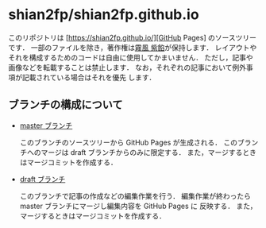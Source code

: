 <!-- README.md                                                          -->
<!--                                                                    -->
<!-- Copyright (C) 2020 霧風 紫餡 All Rights Reserved.                  -->

# shian2fp/shian2fp.github.io

このリポジトリは [https://shian2fp.github.io/][GitHub Pages] のソースツリー
です．
一部のファイルを除き，著作権は[霧風 紫餡][GitHub User]が保持します．
レイアウトやそれを構成するためのコードは自由に使用してかまいません．
ただし，記事や画像などを転載することは禁止します．
なお，それぞれの記事において例外事項が記載されている場合はそれを優先
します．

[GitHub Pages]: https://shian2fp.github.io/
[GitHub User]: https://github.com/shian2fp/

## ブランチの構成について

* [master ブランチ][master]

  このブランチのソースツリーから GitHub Pages が生成される．
  このブランチへのマージは draft ブランチからのみに限定する．
  また，マージするときはマージコミットを作成する．

* [draft ブランチ][draft]

  このブランチで記事の作成などの編集作業を行う．
  編集作業が終わったら master ブランチにマージし編集内容を GitHub Pages に
  反映する．
  また，マージするときはマージコミットを作成する．

[master]: https://github.com/shian2fp/shian2fp.github.io/tree/master/
[draft]: https://github.com/shian2fp/shian2fp.github.io/tree/draft/

<!-- Local Variables:                                                   -->
<!-- mode: gfm                                                          -->
<!-- coding: utf-8-unix                                                 -->
<!-- fill-column: 75                                                    -->
<!-- End:                                                               -->
